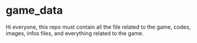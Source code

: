 # game_data
Hi everyone, this repo must contain all the file related to the game, codes, images, infos files, and everything related to the game.
